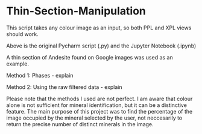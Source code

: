 # Thin-Section-Manipulation

This script takes any colour image as an input, so both PPL and XPL views should work. 

Above is the original Pycharm script (.py) and the Jupyter Notebook (.ipynb)

A thin section of Andesite found on Google images was used as an example. 

Method 1: Phases - explain

Method 2: Using the raw filtered data - explain

Please note that the methods I used are not perfect. I am aware that colour alone is not sufficient for mineral identification, but it can be a distinctive feature. The main purpose of this project was to find the percentage of the image occupied by the mineral selected by the user, not neccesarily to return the precise number of distinct minerals in the image.
